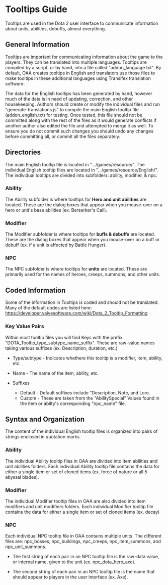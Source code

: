 # Tooltips Guide

Tooltips are used in the Dota 2 user interface to communicate information about units, abilities, debuffs, almost everything.

## General Information

Tooltips are important for communicating information about the game to the players. They can be translated into multiple languages. Tooltips are compiled by a script, or by hand, into a file called "addon_language.txt". By default, OAA creates tooltips in English and translators use those files to make tooltips in these additional languages using Transifex translation software.

The data for the English tooltips has been generated by hand, however much of the data is in need of updating, correction, and other housekeeping. Authors should create or modify the individual files and run "generate-translations.js" to compile the main English tooltip file (addon_english.txt) for testing. Once tested, this file should not be committed along with the rest of the files as it would generate conflicts if another author also edited the file and attempted to merge it as well. To ensure you do not commit such changes you should undo any changes before committing all, or commit all the files separately.

## Directories

The main English tooltip file is located in ".../games/resource/". 
The individual English tooltip files are located in ".../games/resource/English/". The individual tooltips are divided into subfolders: ability, modifier, & npc.

### Ability

The Ability subfolder is where tooltips for **Hero and unit abilities** are located. These are the dialog boxes that appear when you mouse-over on a hero or unit's base abilities (ex. Berserker's Call).

### Modifier

The Modifier subfolder is where tooltips for **buffs & debuffs** are located. These are the dialog boxes that appear when you mouse-over on a buff or debuff (ex. if a unit is affected by Battle Hunger).

### NPC

The NPC subfolder is where tooltips for **units** are located. These are primarily used for the names of heroes, creeps, summons, and other units.

## Coded Information

Some of the information in Tooltips is coded and should not be translated. Many of the default codes are listed here: https://developer.valvesoftware.com/wiki/Dota_2_Tooltip_Formatting

### Key Value Pairs

Within most tooltip files you will find Keys with the prefix "DOTA_Tooltip_type_subtype_name_suffix". These are raw-value names taking various suffixes (ex. Description, duration, etc.)

- Type/subtype - Indicates whethere this tooltip is a modifier, item, ability, etc.

- Name - The name of the item, ability, etc.

- Suffixes
  - Default - Default suffixes include "Description, Note, and Lore.
  - Custom - These are taken from the "AbilitySpecial" Values found in the item or abilty's corresponding "npc_name" file.

## Syntax and Organization

The content of the individual English tooltip files is organized into pairs of strings enclosed in quotation marks. 

### Ability

The individual Ability tooltip files in OAA are divided into item abilities and unit abilities folders. Each individual Ability tooltip file contains the data for either a single item or set of cloned items (ex. force of nature or all 5 abyssal blades).

### Modifier

The individual Modifier tooltip files in OAA are also divided into item modifiers and unit modifiers folders. Each individual Modifier tooltip file contains the data for either a single item or set of cloned items (ex. decay)

### NPC

Each individual NPC tooltip file in OAA contains multiple units. The different files are: npc_bosses, npc_buildings, npc_creeps, npc_item_summons, and npc_unit_summons.

- The first string of each pair in an NPC tooltip file is the raw-data value, or internal name, given to the unit (ex. npc_dota_hero_axe).

- The second string of each pair in an NPC tooltip file is the name that should appear to players in the user interface (ex. Axe).

